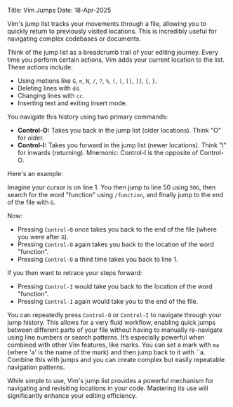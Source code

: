 Title: Vim Jumps
Date: 18-Apr-2025

Vim's jump list tracks your movements through a file, allowing you to quickly return to previously visited locations.  This is incredibly useful for navigating complex codebases or documents.

Think of the jump list as a breadcrumb trail of your editing journey. Every time you perform certain actions, Vim adds your current location to the list. These actions include:

* Using motions like `G`, `n`, `N`, `/`, `?`, `%`, `(`, `)`, `[[`, `]]`, `{`, `}`.
* Deleting lines with `dd`.
* Changing lines with `cc`.
* Inserting text and exiting insert mode.

You navigate this history using two primary commands:

* **Control-O:**  Takes you back in the jump list (older locations). Think "O" for older.
* **Control-I:** Takes you forward in the jump list (newer locations). Think "I" for inwards (returning).  Mnemonic: Control-I is the opposite of Control-O.

Here's an example:

Imagine your cursor is on line 1. You then jump to line 50 using `50G`, then search for the word "function" using `/function`, and finally jump to the end of the file with `G`.

Now:

* Pressing `Control-O` once takes you back to the end of the file (where you were after `G`).
* Pressing `Control-O` again takes you back to the location of the word "function".
* Pressing `Control-O` a third time takes you back to line 1.


If you then want to retrace your steps forward:

* Pressing `Control-I` would take you back to the location of the word "function".
* Pressing `Control-I` again would take you to the end of the file.

You can repeatedly press `Control-O` or `Control-I` to navigate through your jump history. This allows for a very fluid workflow, enabling quick jumps between different parts of your file without having to manually re-navigate using line numbers or search patterns.  It’s especially powerful when combined with other Vim features, like marks.  You can set a mark with `ma` (where 'a' is the name of the mark) and then jump back to it with ``a.  Combine this with jumps and you can create complex but easily repeatable navigation patterns.


While simple to use, Vim's jump list provides a powerful mechanism for navigating and revisiting locations in your code. Mastering its use will significantly enhance your editing efficiency.

